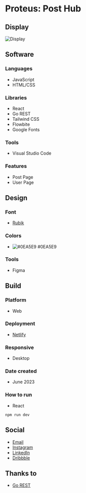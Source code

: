 # Proteus: Post Hub

## Display
![Display]()

## Software
### Languages
  - JavaScript
  - HTML/CSS

### Libraries
  - React
  - Go REST
  - Tailwind CSS
  - Flowbite
  - Google Fonts

### Tools
  - Visual Studio Code

### Features
  - Post Page
  - User Page

## Design
### Font
  - [Rubik](https://fonts.google.com/specimen/Rubik)
  
### Colors
  - ![#0EA5E9](https://placehold.co/20x20/0EA5E9/0EA5E9.png) #0EA5E9

### Tools
  - Figma

## Build
### Platform
  - Web
  
### Deployment
  - [Netlify](https://proteus-luqmanherifa.netlify.app)

### Responsive
  - Desktop

### Date created
  - June 2023

### How to run
  - React
```
npm run dev
```

## Social
  - [Email](mailto:luqmanherifa@gmail.com)
  - [Instagram](https://www.instagram.com/luqmanherifa)
  - [LinkedIn](https://www.linkedin.com/in/luqmanherifa)
  - [Dribbble](https://dribbble.com/luqmanherifa)

## Thanks to
  - [Go REST](https://gorest.co.in)
